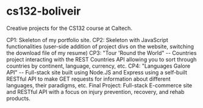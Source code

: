 # cs132-boliveir
Creative projects for the CS132 course at Caltech.

CP1: Skeleton of my portfolio site.
CP2: Skeleton with JavaScript functionalities (user-side addition of project divs on the website, switching the download file of my resume)
CP3: "Tour 'Round the World" -- Countries project interacting with the REST Countries API allowing you to sort through countries by continent, language, currency, etc.
CP4: "Languages Galore API" -- Full-stack site built using Node.JS and Express using a self-built RESTful API to make GET requests for information about different languages, their paradigms, etc.
Final Project: Full-stack E-commerce site and RESTful API with a focus on injury prevention, recovery, and rehab products. 
